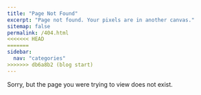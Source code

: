 ```yaml
---
title: "Page Not Found"
excerpt: "Page not found. Your pixels are in another canvas."
sitemap: false
permalink: /404.html
<<<<<<< HEAD
=======
sidebar:
  nav: "categories"
>>>>>>> db6a8b2 (blog start)
---
```


Sorry, but the page you were trying to view does not exist.
